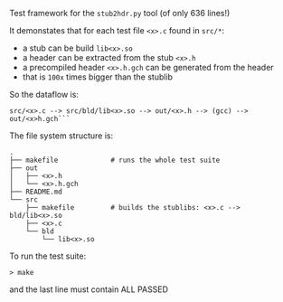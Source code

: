 
Test framework for the `stub2hdr.py` tool (of only 636 lines!)

It demonstates that for each test file ```<x>.c``` found in `src/*`:
- a stub can be build ```lib<x>.so```
- a header can be extracted from the stub ```<x>.h```
- a precompiled header ```<x>.h.gch``` can be generated from the header
 - that is `100x` times bigger than the stublib

So the dataflow is:
```
src/<x>.c --> src/bld/lib<x>.so --> out/<x>.h --> (gcc) --> out/<x>h.gch```
```
The file system structure is:
```
.
├── makefile             # runs the whole test suite
├── out
│   ├── <x>.h
│   └── <x>.h.gch
├── README.md
└── src
    ├── makefile         # builds the stublibs: <x>.c --> bld/lib<x>.so
    ├── <x>.c
    └── bld
        └── lib<x>.so    
```
To run the test suite: 
```
> make
```
and the last line must contain ALL PASSED
